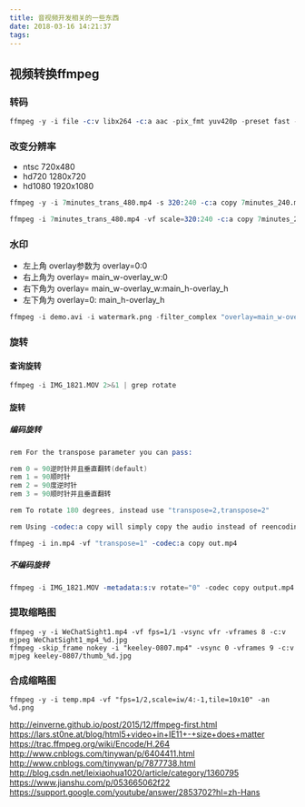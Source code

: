 ```yaml
---
title: 音视频开发相关的一些东西
date: 2018-03-16 14:21:37
tags:
---
```



## 视频转换ffmpeg

### 转码
```s
ffmpeg -y -i file -c:v libx264 -c:a aac -pix_fmt yuv420p -preset fast -max_muxing_queue_size 1024 newFile
```

### 改变分辨率
* ntsc 720x480
* hd720 1280x720
* hd1080 1920x1080

```s
ffmpeg -y -i 7minutes_trans_480.mp4 -s 320:240 -c:a copy 7minutes_240.mp4

ffmpeg -i 7minutes_trans_480.mp4 -vf scale=320:240 -c:a copy 7minutes_240.mp4
```

### 水印

* 左上角 overlay参数为 overlay=0:0
* 右上角为 overlay= main_w-overlay_w:0
* 右下角为 overlay= main_w-overlay_w:main_h-overlay_h
* 左下角为 overlay=0: main_h-overlay_h

```s
ffmpeg -i demo.avi -i watermark.png -filter_complex "overlay=main_w-overlay_w-10:10" -y keeley.mp4
```

### 旋转

#### 查询旋转
```s
ffmpeg -i IMG_1821.MOV 2>&1 | grep rotate
```
#### 旋转

##### 编码旋转

```s
rem For the transpose parameter you can pass:

rem 0 = 90逆时针并且垂直翻转(default)
rem 1 = 90顺时针
rem 2 = 90度逆时针
rem 3 = 90顺时针并且垂直翻转

rem To rotate 180 degrees, instead use "transpose=2,transpose=2"

rem Using -codec:a copy will simply copy the audio instead of reencoding it.

ffmpeg -i in.mp4 -vf "transpose=1" -codec:a copy out.mp4
```

##### 不编码旋转

```s
ffmpeg -i IMG_1821.MOV -metadata:s:v rotate="0" -codec copy output.mp4
```

### 提取缩略图

```
ffmpeg -y -i WeChatSight1.mp4 -vf fps=1/1 -vsync vfr -vframes 8 -c:v mjpeg WeChatSight1_mp4_%d.jpg
ffmpeg -skip_frame nokey -i "keeley-0807.mp4" -vsync 0 -vframes 9 -c:v mjpeg keeley-0807/thumb_%d.jpg
```

### 合成缩略图

```
ffmpeg -y -i temp.mp4 -vf "fps=1/2,scale=iw/4:-1,tile=10x10" -an %d.png
```

http://einverne.github.io/post/2015/12/ffmpeg-first.html
https://lars.st0ne.at/blog/html5+video+in+IE11+-+size+does+matter
https://trac.ffmpeg.org/wiki/Encode/H.264
http://www.cnblogs.com/tinywan/p/6404411.html
http://www.cnblogs.com/tinywan/p/7877738.html
http://blog.csdn.net/leixiaohua1020/article/category/1360795
https://www.jianshu.com/p/053665062f22
https://support.google.com/youtube/answer/2853702?hl=zh-Hans
```